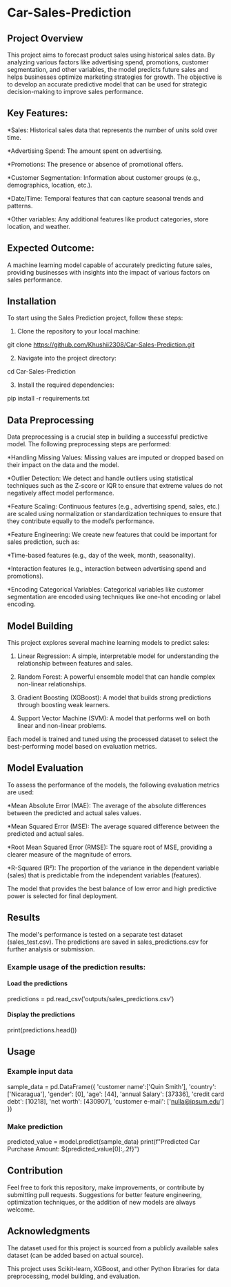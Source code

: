 # Car-Sales-Prediction
## Project Overview
This project aims to forecast product sales using historical sales data. By analyzing various factors like advertising spend, promotions, customer segmentation, and other variables, the model predicts future sales and helps businesses optimize marketing strategies for growth. The objective is to develop an accurate predictive model that can be used for strategic decision-making to improve sales performance.

## Key Features:
*Sales: Historical sales data that represents the number of units sold over time.

*Advertising Spend: The amount spent on advertising.

*Promotions: The presence or absence of promotional offers.

*Customer Segmentation: Information about customer groups (e.g., demographics, location, etc.).

*Date/Time: Temporal features that can capture seasonal trends and patterns.

*Other variables: Any additional features like product categories, store location, and weather.

## Expected Outcome:
A machine learning model capable of accurately predicting future sales, providing businesses with insights into the impact of various factors on sales performance.

## Installation
To start using the Sales Prediction project, follow these steps:

1. Clone the repository to your local machine:

git clone https://github.com/Khushii2308/Car-Sales-Prediction.git

2. Navigate into the project directory:

cd Car-Sales-Prediction

3. Install the required dependencies:

pip install -r requirements.txt

## Data Preprocessing
Data preprocessing is a crucial step in building a successful predictive model. The following preprocessing steps are performed:

*Handling Missing Values: Missing values are imputed or dropped based on their impact on the data and the model.

*Outlier Detection: We detect and handle outliers using statistical techniques such as the Z-score or IQR to ensure that extreme values do not negatively affect model performance.

*Feature Scaling: Continuous features (e.g., advertising spend, sales, etc.) are scaled using normalization or standardization techniques to ensure that they contribute equally to the model’s performance.

*Feature Engineering: We create new features that could be important for sales prediction, such as:

*Time-based features (e.g., day of the week, month, seasonality).

*Interaction features (e.g., interaction between advertising spend and promotions).

*Encoding Categorical Variables: Categorical variables like customer segmentation are encoded using techniques like one-hot encoding or label encoding.

## Model Building
This project explores several machine learning models to predict sales:

1. Linear Regression: A simple, interpretable model for understanding the relationship between features and sales.

2. Random Forest: A powerful ensemble model that can handle complex non-linear relationships.

3. Gradient Boosting (XGBoost): A model that builds strong predictions through boosting weak learners.

4. Support Vector Machine (SVM): A model that performs well on both linear and non-linear problems.

Each model is trained and tuned using the processed dataset to select the best-performing model based on evaluation metrics.

## Model Evaluation
To assess the performance of the models, the following evaluation metrics are used:

*Mean Absolute Error (MAE): The average of the absolute differences between the predicted and actual sales values.

*Mean Squared Error (MSE): The average squared difference between the predicted and actual sales.

*Root Mean Squared Error (RMSE): The square root of MSE, providing a clearer measure of the magnitude of errors.

*R-Squared (R²): The proportion of the variance in the dependent variable (sales) that is predictable from the independent variables (features).

The model that provides the best balance of low error and high predictive power is selected for final deployment.

## Results
The model's performance is tested on a separate test dataset (sales_test.csv). The predictions are saved in sales_predictions.csv for further analysis or submission.

### Example usage of the prediction results:

#### Load the predictions
predictions = pd.read_csv('outputs/sales_predictions.csv')

#### Display the predictions
print(predictions.head())

## Usage

### Example input data

sample_data = pd.DataFrame({
    'customer name':['Quin Smith'],
    'country': ['Nicaragua'], 
    'gender': [0], 
    'age': [44], 
    'annual Salary': [37336], 
    'credit card debt': [10218], 
    'net worth': [430907],
    'customer e-mail': ['nulla@ipsum.edu']
})

### Make prediction
predicted_value = model.predict(sample_data)
print(f"Predicted Car Purchase Amount: ${predicted_value[0]:,.2f}")

## Contribution
Feel free to fork this repository, make improvements, or contribute by submitting pull requests. Suggestions for better feature engineering, optimization techniques, or the addition of new models are always welcome.


## Acknowledgments
The dataset used for this project is sourced from a publicly available sales dataset (can be added based on actual source).

This project uses Scikit-learn, XGBoost, and other Python libraries for data preprocessing, model building, and evaluation.

